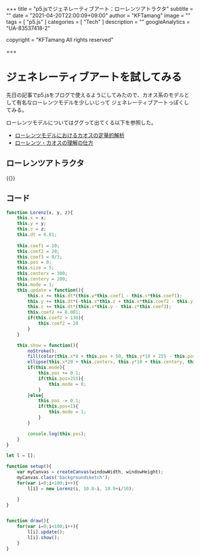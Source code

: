 +++
title = "p5.jsでジェネレーティブアート：ローレンツアトラクタ"
subtitle = ""
date = "2021-04-20T22:00:09+09:00"
author = "KFTamang"
image = ""
tags = [
    "p5.js"
]
categories = [
  "Tech"
]
description = ""
googleAnalytics = "UA-83537418-2"

copyright = "KFTamang All rights reserved"

+++
# ジェネレーティブアートを試してみる

先日の記事でp5.jsをブログで使えるようにしてみたので、カオス系のモデルとして有名なローレンツモデルを少しいじって
ジェネレーティブアートっぽくしてみる。

ローレンツモデルについてはググって出てくる以下を参照した。
- [ローレンツモデルにおけるカオスの定量的解析](http://hatano-lab.iis.u-tokyo.ac.jp/thesis/soturon2000/soturon_fujibuchi.pdf)
- [ローレンツ・カオスの理解の仕方](https://www.metsoc.jp/tenki/pdf/2014/2014_03_0075.pdf)


## ローレンツアトラクタ

{{<p5js gen>}}

## コード

```lorenz.js
function Lorenz(x, y, z){
    this.x = x;
    this.y = y;
    this.z = z;
    this.dt = 0.01;
    
    this.coef1 = 10;
    this.coef2 = 28;
    this.coef3 = 8/3;
    this.pos = 0;
    this.size = 5;
    this.centerx = 300;
    this.centery = 200;
    this.mode = 1;
    this.update = function(){
        this.x += this.dt*(this.y*this.coef1 - this.x*this.coef1);
        this.y += this.dt*(-this.x*this.z + this.x*this.coef2 - this.y);
        this.z += this.dt*(this.x*this.y - this.z*this.coef3);
        this.coef2 += 0.001;
        if(this.coef2 > 130){
            this.coef2 = 28
        }
    }

    this.show = function(){
        noStroke();
        fill(color(this.x*8 + this.pos + 50, this.y*10 + 255 - this.pos + 5, this.z*10  + 255 -  this.pos + 5));
        ellipse(this.x*20 + this.centerx, this.y*10 + this.centery, this.z/10, this.z/10);
        if(this.mode){
            this.pos += 0.1;
            if(this.pos>255){
                this.mode = 0;
            }
        }else{
            this.pos -= 0.1;
            if(this.pos<1){
                this.mode = 1;
            }
        }

        console.log(this.pos);
    }
}

let l = [];

function setup(){
    var myCanvas = createCanvas(windowWidth, windowHeight);
    myCanvas.class('backgroundsketch');
    for(var i=0;i<100;i++){
        l[i] = new Lorenz(i, 10.0-i, 10.0+i/10);

    }
}


function draw(){
    for(var i=0;i<100;i++){
        l[i].update();
        l[i].show();
    }    
}
```

